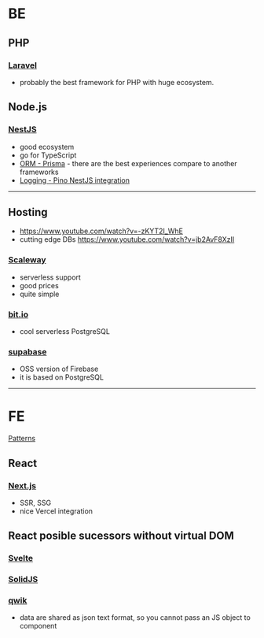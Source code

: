 # BE

## PHP

### [Laravel](https://laravel.com/) 

- probably the best framework for PHP with huge ecosystem.

## Node.js

### [NestJS](https://nestjs.com/)

- good ecosystem
- go for TypeScript
- [ORM - Prisma](https://www.prisma.io/) - there are the best experiences compare to another frameworks
- [Logging - Pino NestJS integration](https://github.com/iamolegga/nestjs-pino)



--------------




## Hosting
- https://www.youtube.com/watch?v=-zKYT2I_WhE
- cutting edge DBs https://www.youtube.com/watch?v=jb2AvF8XzII

### [Scaleway](https://www.scaleway.com/en/)
- serverless support
- good prices
- quite simple

### [bit.io](https://bit.io/)
- cool serverless PostgreSQL

### [supabase](https://supabase.com/)
- OSS version of Firebase
- it is based on PostgreSQL



--------------



# FE

[Patterns](https://web.dev/patterns/)

## React

### [Next.js]()
- SSR, SSG
- nice Vercel integration

## React posible sucessors without virtual DOM

### [Svelte](https://svelte.dev/)

### [SolidJS](https://www.solidjs.com/)

### [qwik](https://qwik.builder.io/)
- data are shared as json text format, so you cannot pass an JS object to component
